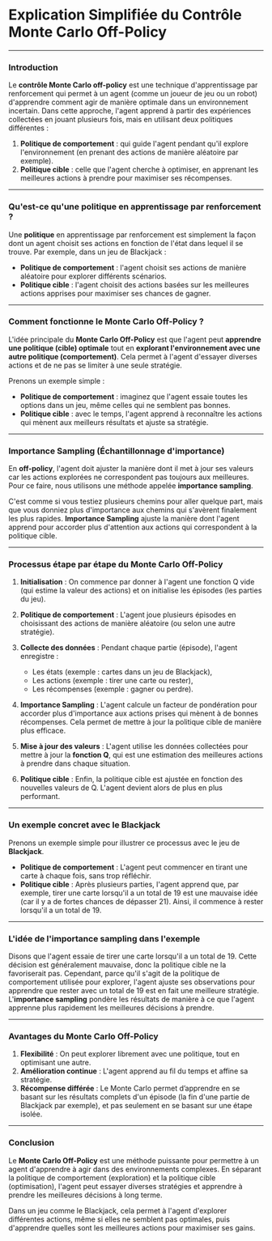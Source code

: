 # Explication Simplifiée du Contrôle Monte Carlo Off-Policy

---

### Introduction

Le **contrôle Monte Carlo off-policy** est une technique d'apprentissage par renforcement qui permet à un agent (comme un joueur de jeu ou un robot) d'apprendre comment agir de manière optimale dans un environnement incertain. Dans cette approche, l'agent apprend à partir des expériences collectées en jouant plusieurs fois, mais en utilisant deux politiques différentes :
1. **Politique de comportement** : qui guide l'agent pendant qu'il explore l'environnement (en prenant des actions de manière aléatoire par exemple).
2. **Politique cible** : celle que l'agent cherche à optimiser, en apprenant les meilleures actions à prendre pour maximiser ses récompenses.

---

### Qu'est-ce qu'une politique en apprentissage par renforcement ?
Une **politique** en apprentissage par renforcement est simplement la façon dont un agent choisit ses actions en fonction de l'état dans lequel il se trouve. Par exemple, dans un jeu de Blackjack :
- **Politique de comportement** : l'agent choisit ses actions de manière aléatoire pour explorer différents scénarios.
- **Politique cible** : l'agent choisit des actions basées sur les meilleures actions apprises pour maximiser ses chances de gagner.

---

### Comment fonctionne le Monte Carlo Off-Policy ?
L'idée principale du **Monte Carlo Off-Policy** est que l'agent peut **apprendre une politique (cible) optimale** tout en **explorant l'environnement avec une autre politique (comportement)**. Cela permet à l'agent d'essayer diverses actions et de ne pas se limiter à une seule stratégie.

Prenons un exemple simple :
- **Politique de comportement** : imaginez que l'agent essaie toutes les options dans un jeu, même celles qui ne semblent pas bonnes.
- **Politique cible** : avec le temps, l'agent apprend à reconnaître les actions qui mènent aux meilleurs résultats et ajuste sa stratégie.

---

### Importance Sampling (Échantillonnage d'importance)

En **off-policy**, l'agent doit ajuster la manière dont il met à jour ses valeurs car les actions explorées ne correspondent pas toujours aux meilleures. Pour ce faire, nous utilisons une méthode appelée **importance sampling**.

C'est comme si vous testiez plusieurs chemins pour aller quelque part, mais que vous donniez plus d'importance aux chemins qui s'avèrent finalement les plus rapides. **Importance Sampling** ajuste la manière dont l'agent apprend pour accorder plus d'attention aux actions qui correspondent à la politique cible.

---

### Processus étape par étape du Monte Carlo Off-Policy

1. **Initialisation** : On commence par donner à l'agent une fonction Q vide (qui estime la valeur des actions) et on initialise les épisodes (les parties du jeu).

2. **Politique de comportement** : L'agent joue plusieurs épisodes en choisissant des actions de manière aléatoire (ou selon une autre stratégie).

3. **Collecte des données** : Pendant chaque partie (épisode), l'agent enregistre :
   - Les états (exemple : cartes dans un jeu de Blackjack),
   - Les actions (exemple : tirer une carte ou rester),
   - Les récompenses (exemple : gagner ou perdre).

4. **Importance Sampling** : L'agent calcule un facteur de pondération pour accorder plus d'importance aux actions prises qui mènent à de bonnes récompenses. Cela permet de mettre à jour la politique cible de manière plus efficace.

5. **Mise à jour des valeurs** : L'agent utilise les données collectées pour mettre à jour la **fonction Q**, qui est une estimation des meilleures actions à prendre dans chaque situation.

6. **Politique cible** : Enfin, la politique cible est ajustée en fonction des nouvelles valeurs de Q. L'agent devient alors de plus en plus performant.

---

### Un exemple concret avec le Blackjack

Prenons un exemple simple pour illustrer ce processus avec le jeu de **Blackjack**.

- **Politique de comportement** : L'agent peut commencer en tirant une carte à chaque fois, sans trop réfléchir.
- **Politique cible** : Après plusieurs parties, l'agent apprend que, par exemple, tirer une carte lorsqu'il a un total de 19 est une mauvaise idée (car il y a de fortes chances de dépasser 21). Ainsi, il commence à rester lorsqu'il a un total de 19.

---

### L'idée de l'importance sampling dans l'exemple
Disons que l'agent essaie de tirer une carte lorsqu'il a un total de 19. Cette décision est généralement mauvaise, donc la politique cible ne la favoriserait pas. Cependant, parce qu'il s'agit de la politique de comportement utilisée pour explorer, l'agent ajuste ses observations pour apprendre que rester avec un total de 19 est en fait une meilleure stratégie. L'**importance sampling** pondère les résultats de manière à ce que l'agent apprenne plus rapidement les meilleures décisions à prendre.

---

### Avantages du Monte Carlo Off-Policy
1. **Flexibilité** : On peut explorer librement avec une politique, tout en optimisant une autre.
2. **Amélioration continue** : L'agent apprend au fil du temps et affine sa stratégie.
3. **Récompense différée** : Le Monte Carlo permet d’apprendre en se basant sur les résultats complets d'un épisode (la fin d'une partie de Blackjack par exemple), et pas seulement en se basant sur une étape isolée.

---

### Conclusion
Le **Monte Carlo Off-Policy** est une méthode puissante pour permettre à un agent d'apprendre à agir dans des environnements complexes. En séparant la politique de comportement (exploration) et la politique cible (optimisation), l'agent peut essayer diverses stratégies et apprendre à prendre les meilleures décisions à long terme.

Dans un jeu comme le Blackjack, cela permet à l'agent d'explorer différentes actions, même si elles ne semblent pas optimales, puis d'apprendre quelles sont les meilleures actions pour maximiser ses gains.
